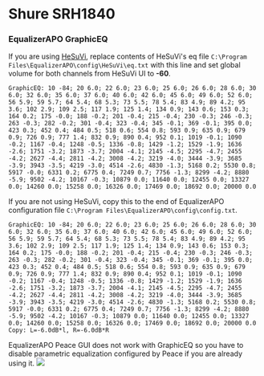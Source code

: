 # Shure SRH1840
### EqualizerAPO GraphicEQ
If you are using [HeSuVi](https://sourceforge.net/projects/hesuvi/), replace contents of HeSuVi's eq file `C:\Program Files\EqualizerAPO\config\HeSuVi\eq.txt` with this line and set global volume for both channels from HeSuVi UI to **-60**.
```
GraphicEQ: 10 -84; 20 6.0; 22 6.0; 23 6.0; 25 6.0; 26 6.0; 28 6.0; 30 6.0; 32 6.0; 35 6.0; 37 6.0; 40 6.0; 42 6.0; 45 6.0; 49 6.0; 52 6.0; 56 5.9; 59 5.7; 64 5.4; 68 5.3; 73 5.5; 78 5.4; 83 4.9; 89 4.2; 95 3.6; 102 2.9; 109 2.5; 117 1.9; 125 1.4; 134 0.9; 143 0.6; 153 0.3; 164 0.2; 175 -0.0; 188 -0.2; 201 -0.4; 215 -0.4; 230 -0.3; 246 -0.3; 263 -0.3; 282 -0.2; 301 -0.4; 323 -0.4; 345 -0.1; 369 -0.1; 395 0.0; 423 0.3; 452 0.4; 484 0.5; 518 0.6; 554 0.8; 593 0.9; 635 0.9; 679 0.9; 726 0.9; 777 1.4; 832 0.9; 890 0.4; 952 0.1; 1019 -0.1; 1090 -0.2; 1167 -0.4; 1248 -0.5; 1336 -0.8; 1429 -1.2; 1529 -1.9; 1636 -2.6; 1751 -3.2; 1873 -3.7; 2004 -4.1; 2145 -4.5; 2295 -4.7; 2455 -4.2; 2627 -4.4; 2811 -4.2; 3008 -4.2; 3219 -4.0; 3444 -3.9; 3685 -3.9; 3943 -3.5; 4219 -3.0; 4514 -2.6; 4830 -1.3; 5168 0.2; 5530 0.8; 5917 -0.0; 6331 0.2; 6775 0.4; 7249 0.7; 7756 -1.3; 8299 -4.2; 8880 -5.9; 9502 -4.2; 10167 -0.3; 10879 0.0; 11640 0.0; 12455 0.0; 13327 0.0; 14260 0.0; 15258 0.0; 16326 0.0; 17469 0.0; 18692 0.0; 20000 0.0
```
If you are not using HeSuVi, copy this to the end of EqualizerAPO configuration file `C:\Program Files\EqualizerAPO\config\config.txt`.
```
GraphicEQ: 10 -84; 20 6.0; 22 6.0; 23 6.0; 25 6.0; 26 6.0; 28 6.0; 30 6.0; 32 6.0; 35 6.0; 37 6.0; 40 6.0; 42 6.0; 45 6.0; 49 6.0; 52 6.0; 56 5.9; 59 5.7; 64 5.4; 68 5.3; 73 5.5; 78 5.4; 83 4.9; 89 4.2; 95 3.6; 102 2.9; 109 2.5; 117 1.9; 125 1.4; 134 0.9; 143 0.6; 153 0.3; 164 0.2; 175 -0.0; 188 -0.2; 201 -0.4; 215 -0.4; 230 -0.3; 246 -0.3; 263 -0.3; 282 -0.2; 301 -0.4; 323 -0.4; 345 -0.1; 369 -0.1; 395 0.0; 423 0.3; 452 0.4; 484 0.5; 518 0.6; 554 0.8; 593 0.9; 635 0.9; 679 0.9; 726 0.9; 777 1.4; 832 0.9; 890 0.4; 952 0.1; 1019 -0.1; 1090 -0.2; 1167 -0.4; 1248 -0.5; 1336 -0.8; 1429 -1.2; 1529 -1.9; 1636 -2.6; 1751 -3.2; 1873 -3.7; 2004 -4.1; 2145 -4.5; 2295 -4.7; 2455 -4.2; 2627 -4.4; 2811 -4.2; 3008 -4.2; 3219 -4.0; 3444 -3.9; 3685 -3.9; 3943 -3.5; 4219 -3.0; 4514 -2.6; 4830 -1.3; 5168 0.2; 5530 0.8; 5917 -0.0; 6331 0.2; 6775 0.4; 7249 0.7; 7756 -1.3; 8299 -4.2; 8880 -5.9; 9502 -4.2; 10167 -0.3; 10879 0.0; 11640 0.0; 12455 0.0; 13327 0.0; 14260 0.0; 15258 0.0; 16326 0.0; 17469 0.0; 18692 0.0; 20000 0.0
Copy: L=-6.0dB*l, R=-6.0dB*R
```
EqualizerAPO Peace GUI does not work with GraphicEQ so you have to disable parametric equalization configured by Peace if you are already using it.
![](https://raw.githubusercontent.com/jaakkopasanen/AutoEq/master/results/SBAF-Serious/innerfidelity/onear/Shure%20SRH1840/Shure%20SRH1840.png)

